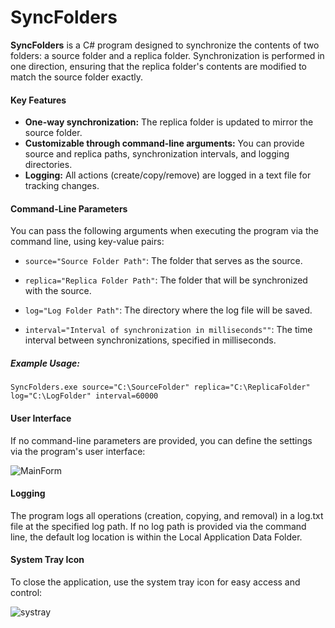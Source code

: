 # SyncFolders

**SyncFolders** is a C# program designed to synchronize the contents of two folders: a source folder and a replica folder. Synchronization is performed in one direction, ensuring that the replica folder's contents are modified to match the source folder exactly.

####   **Key Features**
- **One-way synchronization:** The replica folder is updated to mirror the source folder.
- **Customizable through command-line arguments:** You can provide source and replica paths, synchronization intervals, and logging directories.
- **Logging:** All actions (create/copy/remove) are logged in a text file for tracking changes.

####   **Command-Line Parameters**
You can pass the following arguments when executing the program via the command line, using key-value pairs:

- `source="Source Folder Path"`: The folder that serves as the source.

- `replica="Replica Folder Path"`: The folder that will be synchronized with the source.

- `log="Log Folder Path"`: The directory where the log file will be saved.

- `interval="Interval of synchronization in milliseconds""`: The time interval between synchronizations, specified in milliseconds.

#####     **Example Usage:**
`SyncFolders.exe source="C:\SourceFolder" replica="C:\ReplicaFolder" log="C:\LogFolder" interval=60000`

####   **User Interface**
If no command-line parameters are provided, you can define the settings via the program's user interface:

![MainForm](https://github.com/user-attachments/assets/2ef9c759-74d7-45e6-b0b8-24047b9563e5)

####   **Logging**
The program logs all operations (creation, copying, and removal) in a log.txt file at the specified log path. If no log path is provided via the command line, the default log location is within the Local Application Data Folder.

####   **System Tray Icon**
To close the application, use the system tray icon for easy access and control:

![systray](https://github.com/user-attachments/assets/e42a1d8c-4564-4af1-8762-ee681ee61a24)
